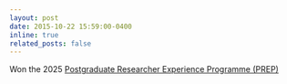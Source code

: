 ```yaml
---
layout: post
date: 2015-10-22 15:59:00-0400
inline: true
related_posts: false
---
```


Won the 2025 [Postgraduate Researcher Experience Programme (PREP)](https://students.sheffield.ac.uk/careers/researchers/prep)
